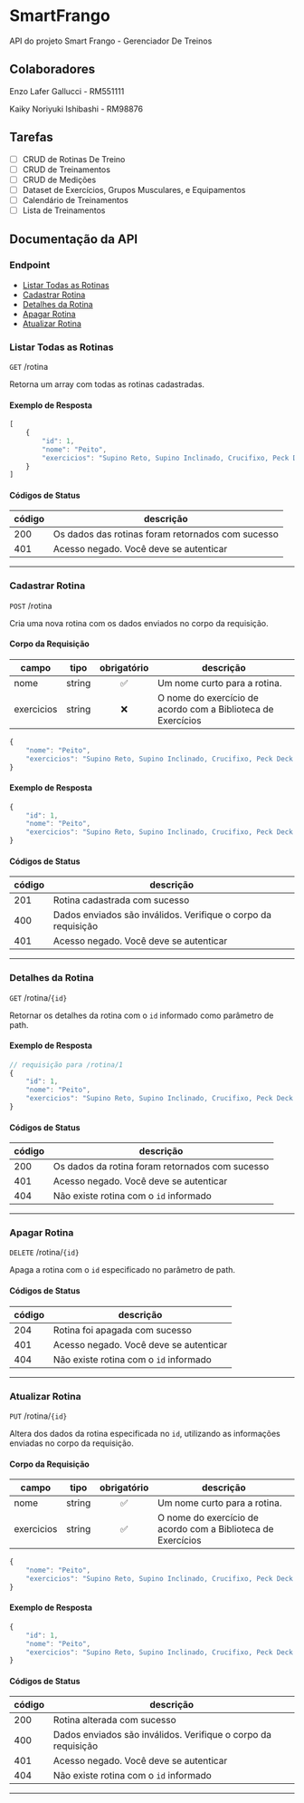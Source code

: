 # SmartFrango
API do projeto Smart Frango - Gerenciador De Treinos

## Colaboradores
Enzo Lafer Gallucci - RM551111

Kaiky Noriyuki Ishibashi - RM98876

## Tarefas

- [ ]  CRUD de Rotinas De Treino
- [ ]  CRUD de Treinamentos
- [ ]  CRUD de Medições
- [ ]  Dataset de Exercícios, Grupos Musculares, e Equipamentos
- [ ]  Calendário de Treinamentos
- [ ]  Lista de Treinamentos

## Documentação da API

### Endpoint
- [Listar Todas as Rotinas](#listar-todas-as-rotinas)
- [Cadastrar Rotina](#cadastrar-rotina)
- [Detalhes da Rotina](#detalhes-da-rotina)
- [Apagar Rotina](#apagar-rotina)
- [Atualizar Rotina](#atualizar-rotina)

### Listar Todas as Rotinas

`GET` /rotina

Retorna um array com todas as rotinas cadastradas.

#### Exemplo de Resposta

```js
[
    {
        "id": 1,
        "nome": "Peito",
        "exercicios": "Supino Reto, Supino Inclinado, Crucifixo, Peck Deck Fly."
    }
]
```

#### Códigos de Status

|código|descrição|
|------|---------|
|200|Os dados das rotinas foram retornados com sucesso
|401|Acesso negado. Você deve se autenticar

---

### Cadastrar Rotina

`POST` /rotina

Cria uma nova rotina com os dados enviados no corpo da requisição.

#### Corpo da Requisição

|campo|tipo|obrigatório|descrição|
|-----|----|:-----------:|---------|
|nome|string|✅|Um nome curto para a rotina.
|exercicios|string|❌|O nome do exercício de acordo com a Biblioteca de Exercícios

```js
{
    "nome": "Peito",
    "exercicios": "Supino Reto, Supino Inclinado, Crucifixo, Peck Deck Fly."
}
```

#### Exemplo de Resposta

```js
{
    "id": 1,
    "nome": "Peito",
    "exercicios": "Supino Reto, Supino Inclinado, Crucifixo, Peck Deck Fly."
}
```

#### Códigos de Status

|código|descrição|
|------|---------|
|201|Rotina cadastrada com sucesso
|400|Dados enviados são inválidos. Verifique o corpo da requisição
|401|Acesso negado. Você deve se autenticar

---

### Detalhes da Rotina

`GET` /rotina/`{id}`

Retornar os detalhes da rotina com o `id` informado como parâmetro de path.

#### Exemplo de Resposta

```js
// requisição para /rotina/1
{
    "id": 1,
    "nome": "Peito",
    "exercicios": "Supino Reto, Supino Inclinado, Crucifixo, Peck Deck Fly."
}
```

#### Códigos de Status

|código|descrição|
|------|---------|
|200|Os dados da rotina foram retornados com sucesso
|401|Acesso negado. Você deve se autenticar
|404|Não existe rotina com o `id` informado

---

### Apagar Rotina

`DELETE` /rotina/`{id}`

Apaga a rotina com o `id` especificado no parâmetro de path.

#### Códigos de Status

|código|descrição|
|------|---------|
|204|Rotina foi apagada com sucesso
|401|Acesso negado. Você deve se autenticar
|404|Não existe rotina com o `id` informado

---

### Atualizar Rotina

`PUT` /rotina/`{id}`

Altera dos dados da rotina especificada no `id`, utilizando as informações enviadas no corpo da requisição.

#### Corpo da Requisição

|campo|tipo|obrigatório|descrição|
|-----|----|:-----------:|---------|
|nome|string|✅|Um nome curto para a rotina.
|exercicios|string|✅|O nome do exercício de acordo com a Biblioteca de Exercícios
```js
{
    "nome": "Peito",
    "exercicios": "Supino Reto, Supino Inclinado, Crucifixo, Peck Deck Fly."
}
```
#### Exemplo de Resposta

```js
{
    "id": 1,
    "nome": "Peito",
    "exercicios": "Supino Reto, Supino Inclinado, Crucifixo, Peck Deck Fly."
}
```

#### Códigos de Status

|código|descrição|
|------|---------|
|200|Rotina alterada com sucesso
|400|Dados enviados são inválidos. Verifique o corpo da requisição
|401|Acesso negado. Você deve se autenticar
|404|Não existe rotina com o `id` informado

---
